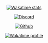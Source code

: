 

<p align="center">
    <a href="https://wakatime.com/@FemboyCoder">
        <img alt="Wakatime stats" src="https://wakatime.com/badge/user/38b31602-08ab-4427-9f15-26a9e2c9cf74.svg?style=flat-square">
    </a>
</p>

<p align="center">
    <a href="https://discord.com/users/937133870363582515">
        <img alt="Discord" src="https://lanyard.cnrad.dev/api/956676618645028878?hideBadges=true&hideStatus=true">
    </a>
</p>

<p align="center">
    <a href="https://github.com/FemboyCoder">
        <img alt="Github" src="https://github-readme-stats.vercel.app/api/top-langs?username=FemboyCoder&theme=dracula&show_icons=true&hide_border=true&bg_color=1a1c1f&icon_color=4e90f0&title=e74545&border_radius=10&card_width=410">
    </a>
</p>

<p align="center">
    <a href="https://wakatime.com/@FemboyCoder">
        <img alt="Wakatime profile" src="https://github-readme-stats.vercel.app/api/wakatime?username=FemboyCoder&langs_count=3&&theme=dracula&hide_border=true&bg_color=1a1c1f&icon_color=4e90f0&title=e74545&border_radius=10">
    </a>
</p>
